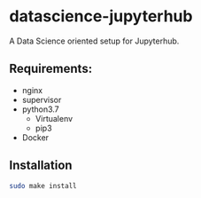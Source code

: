 # datascience-jupyterhub

A Data Science oriented setup for Jupyterhub. 

## Requirements:

* nginx
* supervisor
* python3.7
    * Virtualenv
    * pip3 
* Docker

## Installation

~~~ bash
sudo make install
~~~